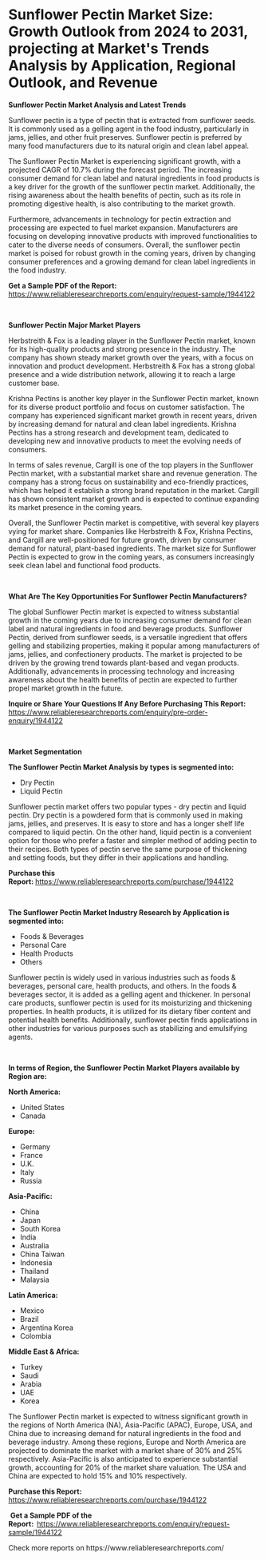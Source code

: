 <p><h1>Sunflower Pectin Market Size: Growth Outlook from 2024 to 2031, projecting at Market's Trends Analysis by Application, Regional Outlook, and Revenue</h1></p><p><strong>Sunflower Pectin Market Analysis and Latest Trends</strong></p>
<p><p>Sunflower pectin is a type of pectin that is extracted from sunflower seeds. It is commonly used as a gelling agent in the food industry, particularly in jams, jellies, and other fruit preserves. Sunflower pectin is preferred by many food manufacturers due to its natural origin and clean label appeal.</p><p>The Sunflower Pectin Market is experiencing significant growth, with a projected CAGR of 10.7% during the forecast period. The increasing consumer demand for clean label and natural ingredients in food products is a key driver for the growth of the sunflower pectin market. Additionally, the rising awareness about the health benefits of pectin, such as its role in promoting digestive health, is also contributing to the market growth.</p><p>Furthermore, advancements in technology for pectin extraction and processing are expected to fuel market expansion. Manufacturers are focusing on developing innovative products with improved functionalities to cater to the diverse needs of consumers. Overall, the sunflower pectin market is poised for robust growth in the coming years, driven by changing consumer preferences and a growing demand for clean label ingredients in the food industry.</p></p>
<p><strong>Get a Sample PDF of the Report:&nbsp;</strong> <a href="https://www.reliableresearchreports.com/enquiry/request-sample/1944122">https://www.reliableresearchreports.com/enquiry/request-sample/1944122</a></p>
<p>&nbsp;</p>
<p><strong>Sunflower Pectin Major Market Players</strong></p>
<p><p>Herbstreith & Fox is a leading player in the Sunflower Pectin market, known for its high-quality products and strong presence in the industry. The company has shown steady market growth over the years, with a focus on innovation and product development. Herbstreith & Fox has a strong global presence and a wide distribution network, allowing it to reach a large customer base. </p><p>Krishna Pectins is another key player in the Sunflower Pectin market, known for its diverse product portfolio and focus on customer satisfaction. The company has experienced significant market growth in recent years, driven by increasing demand for natural and clean label ingredients. Krishna Pectins has a strong research and development team, dedicated to developing new and innovative products to meet the evolving needs of consumers.</p><p>In terms of sales revenue, Cargill is one of the top players in the Sunflower Pectin market, with a substantial market share and revenue generation. The company has a strong focus on sustainability and eco-friendly practices, which has helped it establish a strong brand reputation in the market. Cargill has shown consistent market growth and is expected to continue expanding its market presence in the coming years.</p><p>Overall, the Sunflower Pectin market is competitive, with several key players vying for market share. Companies like Herbstreith & Fox, Krishna Pectins, and Cargill are well-positioned for future growth, driven by consumer demand for natural, plant-based ingredients. The market size for Sunflower Pectin is expected to grow in the coming years, as consumers increasingly seek clean label and functional food products.</p></p>
<p>&nbsp;</p>
<p><strong>What Are The Key Opportunities For Sunflower Pectin Manufacturers?</strong></p>
<p><p>The global Sunflower Pectin market is expected to witness substantial growth in the coming years due to increasing consumer demand for clean label and natural ingredients in food and beverage products. Sunflower Pectin, derived from sunflower seeds, is a versatile ingredient that offers gelling and stabilizing properties, making it popular among manufacturers of jams, jellies, and confectionery products. The market is projected to be driven by the growing trend towards plant-based and vegan products. Additionally, advancements in processing technology and increasing awareness about the health benefits of pectin are expected to further propel market growth in the future.</p></p>
<p><strong>Inquire or Share Your Questions If Any Before Purchasing This Report:</strong> <a href="https://www.reliableresearchreports.com/enquiry/pre-order-enquiry/1944122">https://www.reliableresearchreports.com/enquiry/pre-order-enquiry/1944122</a></p>
<p>&nbsp;</p>
<p><strong>Market Segmentation</strong></p>
<p><strong>The Sunflower Pectin Market Analysis by types is segmented into:</strong></p>
<p><ul><li>Dry Pectin</li><li>Liquid Pectin</li></ul></p>
<p><p>Sunflower pectin market offers two popular types - dry pectin and liquid pectin. Dry pectin is a powdered form that is commonly used in making jams, jellies, and preserves. It is easy to store and has a longer shelf life compared to liquid pectin. On the other hand, liquid pectin is a convenient option for those who prefer a faster and simpler method of adding pectin to their recipes. Both types of pectin serve the same purpose of thickening and setting foods, but they differ in their applications and handling.</p></p>
<p><strong>Purchase this Report:&nbsp;</strong><a href="https://www.reliableresearchreports.com/purchase/1944122">https://www.reliableresearchreports.com/purchase/1944122</a></p>
<p>&nbsp;</p>
<p><strong>The Sunflower Pectin Market Industry Research by Application is segmented into:</strong></p>
<p><ul><li>Foods & Beverages</li><li>Personal Care</li><li>Health Products</li><li>Others</li></ul></p>
<p><p>Sunflower pectin is widely used in various industries such as foods & beverages, personal care, health products, and others. In the foods & beverages sector, it is added as a gelling agent and thickener. In personal care products, sunflower pectin is used for its moisturizing and thickening properties. In health products, it is utilized for its dietary fiber content and potential health benefits. Additionally, sunflower pectin finds applications in other industries for various purposes such as stabilizing and emulsifying agents.</p></p>
<p>&nbsp;</p>
<p><strong>In terms of Region, the Sunflower Pectin Market Players available by Region are:</strong></p>
<p>
    <p> <strong> North America: </strong>
        <ul>
            <li>United States</li>
            <li>Canada</li>
        </ul>
        </p> 
    <p> <strong> Europe: </strong>
        <ul>
            <li>Germany</li>
            <li>France</li>
            <li>U.K.</li>
            <li>Italy</li>
            <li>Russia</li>
        </ul>
        </p> 
    <p> <strong> Asia-Pacific: </strong>
        <ul>
            <li>China</li>
            <li>Japan</li>
            <li>South Korea</li>
            <li>India</li>
            <li>Australia</li>
            <li>China Taiwan</li>
            <li>Indonesia</li>
            <li>Thailand</li>
            <li>Malaysia</li>
        </ul>
        </p> 
    <p> <strong> Latin America: </strong>
        <ul>
            <li>Mexico</li>
            <li>Brazil</li>
            <li>Argentina Korea</li>
            <li>Colombia</li>
        </ul>
        </p> 
    <p> <strong> Middle East & Africa: </strong>
        <ul>
            <li>Turkey</li>
            <li>Saudi</li>
            <li>Arabia</li>
            <li>UAE</li>
            <li>Korea</li>
        </ul>
    </p>
    </p>
<p><p>The Sunflower Pectin market is expected to witness significant growth in the regions of North America (NA), Asia-Pacific (APAC), Europe, USA, and China due to increasing demand for natural ingredients in the food and beverage industry. Among these regions, Europe and North America are projected to dominate the market with a market share of 30% and 25% respectively. Asia-Pacific is also anticipated to experience substantial growth, accounting for 20% of the market share valuation. The USA and China are expected to hold 15% and 10% respectively.</p></p>
<p><strong>Purchase this Report: </strong><a href="https://www.reliableresearchreports.com/purchase/1944122">https://www.reliableresearchreports.com/purchase/1944122</a></p>
<p>&nbsp;<strong>Get a Sample PDF of the Report:&nbsp;&nbsp;</strong><a href="https://www.reliableresearchreports.com/enquiry/request-sample/1944122">https://www.reliableresearchreports.com/enquiry/request-sample/1944122</a></p>
<p><strong></strong></p>
<p>Check more reports on https://www.reliableresearchreports.com/</p>